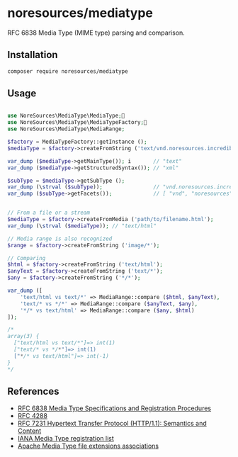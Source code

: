 noresources/mediatype
================================

RFC 6838 Media Type (MIME type) parsing and comparison.  

## Installation

```bash
composer require noresources/mediatype
```

## Usage
```php

use NoreSources\MediaType\MediaType;
use NoreSources\MediaType\MediaTypeFactory;
use NoreSources\MediaType\MediaRange;

$factory = MediaTypeFactory::getInstance ();
$mediaType = $factory->createFromString ('text/vnd.noresources.incredibly.flexible+xml');

var_dump ($mediaType->getMainType()); i       // "text"
var_dump ($mediaType->getStructuredSyntax()); // "xml"

$subType = $mediaType->getSubType ();
var_dump (\strval ($subType));                // "vnd.noresources.incredibly.flexible+xml"
var_dump ($subType->getFacets());             // [ "vnd", "noresources", "incredibly", "flexible" ]


// From a file or a stream
$mediaType = $factory->createFromMedia ('path/to/filename.html');
var_dump (\strval ($mediaType)); // "text/html"

// Media range is also recognized
$range = $factory->createFromString ('image/*');

// Comparing
$html = $factory->createFromString ('text/html');
$anyText = $factory->createFromString ('text/*');
$any = $factory->createFromString ('*/*');

var_dump ([
	'text/html vs text/*' => MediaRange::compare ($html, $anyText),
	'text/* vs */*' => MediaRange::compare ($anyText, $any),
	'*/* vs text/html' => MediaRange::compare ($any, $html)
]);

/* 
array(3) {
  ["text/html vs text/*"]=> int(1)
  ["text/* vs */*"]=> int(1)
  ["*/* vs text/html"]=> int(-1)
}
*/
```

## References

- [RFC 6838 Media Type Specifications and Registration Procedures](https://tools.ietf.org/html/rfc6838)
 - [RFC 4288](https://tools.ietf.org/html/rfc4288#section-4.3)
- [RFC 7231 Hypertext Transfer Protocol (HTTP/1.1): Semantics and Content](https://tools.ietf.org/html/rfc7231#section-3.1.1.1)
- [IANA Media Type registration list](https://www.iana.org/assignments/media-types/media-types.xhtml)
- [Apache Media Type file extensions associations](https://svn.apache.org/repos/asf/httpd/httpd/trunk/docs/conf/mime.types)
